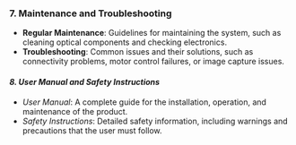 ### 7. **Maintenance and Troubleshooting**
   - **Regular Maintenance**: Guidelines for maintaining the system, such as cleaning optical components and checking electronics.
   - **Troubleshooting**: Common issues and their solutions, such as connectivity problems, motor control failures, or image capture issues.

#### *8. User Manual and Safety Instructions*
- *User Manual*: A complete guide for the installation, operation, and maintenance of the product.
- *Safety Instructions*: Detailed safety information, including warnings and precautions that the user must follow.
